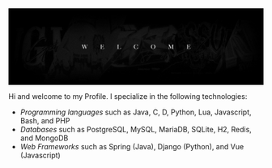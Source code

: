 <img align='center' src="https://raw.githubusercontent.com/SuperOvencooker101/SuperOvencooker101/main/banner1.jpg"/> 

Hi and welcome to my Profile. I specialize in the following technologies:
- *Programming languages* such as Java, C, D, Python, Lua, Javascript, Bash, and PHP
- *Databases* such as PostgreSQL, MySQL, MariaDB, SQLite, H2, Redis, and MongoDB
- *Web Frameworks* such as Spring (Java), Django (Python), and Vue (Javascript)

